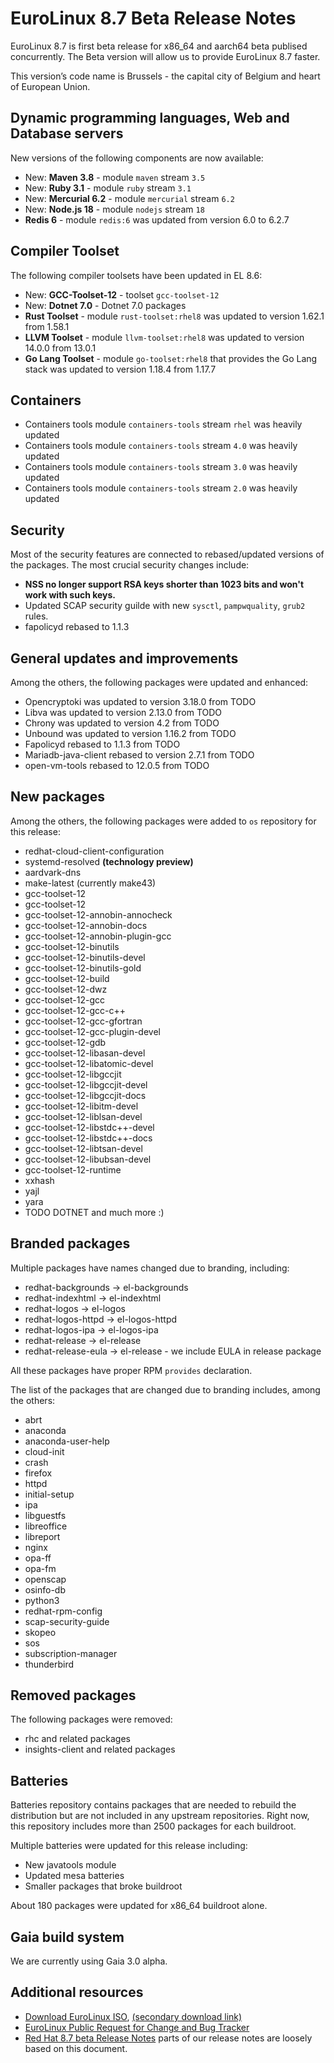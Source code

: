 # EuroLinux 8.7 Beta Release Notes

EuroLinux 8.7 is first beta release for x86_64 and aarch64 beta publised
concurrently. The Beta version will allow us to provide EuroLinux 8.7 faster.

This version’s code name is Brussels - the capital city of Belgium and heart of
European Union.

## Dynamic programming languages, Web and Database servers

New versions of the following components are now available:

- New: **Maven 3.8** - module `maven` stream `3.5`
- New: **Ruby 3.1** - module `ruby` stream `3.1`
- New: **Mercurial 6.2** - module `mercurial` stream `6.2`
- New: **Node.js 18** - module `nodejs` stream `18`
- **Redis 6** - module `redis:6` was updated from version 6.0 to 6.2.7

## Compiler Toolset

The following compiler toolsets have been updated in EL 8.6:

- New: **GCC-Toolset-12** - toolset `gcc-toolset-12`
- New: **Dotnet 7.0** - Dotnet 7.0 packages
- **Rust Toolset** - module `rust-toolset:rhel8` was updated to version 1.62.1 from 1.58.1
- **LLVM Toolset** - module `llvm-toolset:rhel8` was updated to version 14.0.0 from 13.0.1
- **Go Lang Toolset** - module `go-toolset:rhel8` that provides the Go Lang stack was updated to version 1.18.4 from 1.17.7

## Containers

- Containers tools module `containers-tools` stream `rhel` was heavily updated
- Containers tools module `containers-tools` stream `4.0` was heavily updated
- Containers tools module `containers-tools` stream `3.0` was heavily updated
- Containers tools module `containers-tools` stream `2.0` was heavily updated

## Security

Most of the security features are connected to rebased/updated versions of the
packages. The most crucial security changes include:

- **NSS no longer support RSA keys shorter than 1023 bits and won't work with such keys.**
- Updated SCAP security guilde with new `sysctl`, `pampwquality`, `grub2` rules.
- fapolicyd rebased to 1.1.3


## General updates and improvements

Among the others, the following packages were updated and enhanced:

- Opencryptoki was updated to version 3.18.0 from TODO
- Libva was updated to version 2.13.0 from TODO
- Chrony was updated to version 4.2 from TODO
- Unbound was updated to version 1.16.2 from TODO
- Fapolicyd rebased to 1.1.3 from TODO
- Mariadb-java-client rebased to version 2.7.1 from TODO
- open-vm-tools rebased to 12.0.5 from TODO

## New packages

Among the others, the following packages were added to `os` repository for this release:

- redhat-cloud-client-configuration
- systemd-resolved **(technology preview)**
- aardvark-dns
- make-latest (currently make43)
- gcc-toolset-12
- gcc-toolset-12
- gcc-toolset-12-annobin-annocheck
- gcc-toolset-12-annobin-docs
- gcc-toolset-12-annobin-plugin-gcc
- gcc-toolset-12-binutils
- gcc-toolset-12-binutils-devel
- gcc-toolset-12-binutils-gold
- gcc-toolset-12-build
- gcc-toolset-12-dwz
- gcc-toolset-12-gcc
- gcc-toolset-12-gcc-c++
- gcc-toolset-12-gcc-gfortran
- gcc-toolset-12-gcc-plugin-devel
- gcc-toolset-12-gdb
- gcc-toolset-12-libasan-devel
- gcc-toolset-12-libatomic-devel
- gcc-toolset-12-libgccjit
- gcc-toolset-12-libgccjit-devel
- gcc-toolset-12-libgccjit-docs
- gcc-toolset-12-libitm-devel
- gcc-toolset-12-liblsan-devel
- gcc-toolset-12-libstdc++-devel
- gcc-toolset-12-libstdc++-docs
- gcc-toolset-12-libtsan-devel
- gcc-toolset-12-libubsan-devel
- gcc-toolset-12-runtime
- xxhash
- yajl
- yara
- TODO DOTNET and much more :)

## Branded packages

Multiple packages have names changed due to branding, including:

- redhat-backgrounds -> el-backgrounds
- redhat-indexhtml -> el-indexhtml
- redhat-logos -> el-logos
- redhat-logos-httpd -> el-logos-httpd
- redhat-logos-ipa -> el-logos-ipa
- redhat-release -> el-release
- redhat-release-eula -> el-release - we include EULA in release package

All these packages have proper RPM `provides` declaration.

The list of the packages that are changed due to branding includes, among the
others:

- abrt
- anaconda
- anaconda-user-help
- cloud-init
- crash
- firefox
- httpd
- initial-setup
- ipa
- libguestfs
- libreoffice
- libreport
- nginx
- opa-ff
- opa-fm
- openscap
- osinfo-db
- python3
- redhat-rpm-config
- scap-security-guide
- skopeo
- sos
- subscription-manager
- thunderbird

## Removed packages

The following packages were removed:

- rhc and related packages
- insights-client and related packages

## Batteries

Batteries repository contains packages that are needed to rebuild the
distribution but are not included in any upstream repositories. Right now,
this repository includes more than 2500 packages for each buildroot.

Multiple batteries were updated for this release including:

- New javatools module
- Updated mesa batteries
- Smaller packages that broke buildroot


About 180 packages were updated for x86_64 buildroot alone.

## Gaia build system

We are currently using Gaia 3.0 alpha.

## Additional resources

- [Download EuroLinux ISO](https://fbi.cdn.euro-linux.com/isos/), [(secondary download link)](https://fbi2.cdn.euro-linux.com/isos/)
- [EuroLinux Public Request for Change and Bug Tracker](https://github.com/EuroLinux/eurolinux-distro-bugs-and-rfc)
- [Red Hat 8.7 beta Release
  Notes](https://access.redhat.com/documentation/en-us/red_hat_enterprise_linux/8-beta/html/8.7_release_notes/index)
  parts of our release notes are loosely based on this document.
